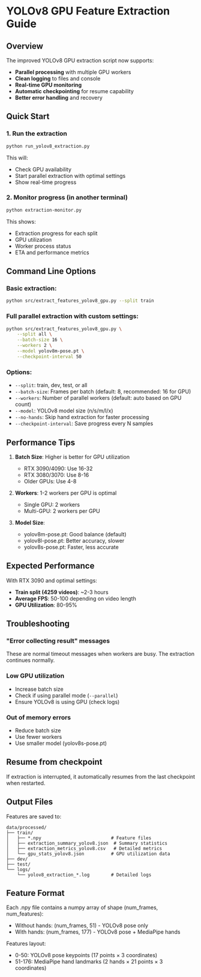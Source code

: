 # YOLOv8 GPU Feature Extraction Guide

## Overview

The improved YOLOv8 GPU extraction script now supports:
- **Parallel processing** with multiple GPU workers
- **Clean logging** to files and console
- **Real-time GPU monitoring**
- **Automatic checkpointing** for resume capability
- **Better error handling** and recovery

## Quick Start

### 1. Run the extraction

```bash
python run_yolov8_extraction.py
```

This will:
- Check GPU availability
- Start parallel extraction with optimal settings
- Show real-time progress

### 2. Monitor progress (in another terminal)

```bash
python extraction-monitor.py
```

This shows:
- Extraction progress for each split
- GPU utilization
- Worker process status
- ETA and performance metrics

## Command Line Options

### Basic extraction:
```bash
python src/extract_features_yolov8_gpu.py --split train
```

### Full parallel extraction with custom settings:
```bash
python src/extract_features_yolov8_gpu.py \
    --split all \
    --batch-size 16 \
    --workers 2 \
    --model yolov8m-pose.pt \
    --checkpoint-interval 50
```

### Options:
- `--split`: train, dev, test, or all
- `--batch-size`: Frames per batch (default: 8, recommended: 16 for GPU)
- `--workers`: Number of parallel workers (default: auto based on GPU count)
- `--model`: YOLOv8 model size (n/s/m/l/x)
- `--no-hands`: Skip hand extraction for faster processing
- `--checkpoint-interval`: Save progress every N samples

## Performance Tips

1. **Batch Size**: Higher is better for GPU utilization
   - RTX 3090/4090: Use 16-32
   - RTX 3080/3070: Use 8-16
   - Older GPUs: Use 4-8

2. **Workers**: 1-2 workers per GPU is optimal
   - Single GPU: 2 workers
   - Multi-GPU: 2 workers per GPU

3. **Model Size**: 
   - yolov8m-pose.pt: Good balance (default)
   - yolov8l-pose.pt: Better accuracy, slower
   - yolov8s-pose.pt: Faster, less accurate

## Expected Performance

With RTX 3090 and optimal settings:
- **Train split (4259 videos)**: ~2-3 hours
- **Average FPS**: 50-100 depending on video length
- **GPU Utilization**: 80-95%

## Troubleshooting

### "Error collecting result" messages
These are normal timeout messages when workers are busy. The extraction continues normally.

### Low GPU utilization
- Increase batch size
- Check if using parallel mode (`--parallel`)
- Ensure YOLOv8 is using GPU (check logs)

### Out of memory errors
- Reduce batch size
- Use fewer workers
- Use smaller model (yolov8s-pose.pt)

## Resume from checkpoint

If extraction is interrupted, it automatically resumes from the last checkpoint when restarted.

## Output Files

Features are saved to:
```
data/processed/
├── train/
│   ├── *.npy                          # Feature files
│   ├── extraction_summary_yolov8.json  # Summary statistics
│   ├── extraction_metrics_yolov8.csv   # Detailed metrics
│   └── gpu_stats_yolov8.json          # GPU utilization data
├── dev/
├── test/
└── logs/
    └── yolov8_extraction_*.log        # Detailed logs
```

## Feature Format

Each .npy file contains a numpy array of shape (num_frames, num_features):
- Without hands: (num_frames, 51) - YOLOv8 pose only
- With hands: (num_frames, 177) - YOLOv8 pose + MediaPipe hands

Features layout:
- 0-50: YOLOv8 pose keypoints (17 points × 3 coordinates)
- 51-176: MediaPipe hand landmarks (2 hands × 21 points × 3 coordinates)
